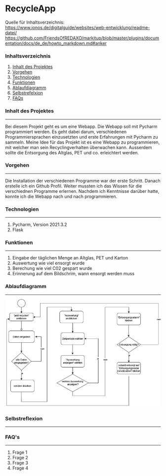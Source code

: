 # RecycleApp
Quelle für Inhaltsverzeichnis: https://www.ionos.de/digitalguide/websites/web-entwicklung/readme-datei/
https://github.com/FriendsOfREDAXO/markitup/blob/master/plugins/documentation/docs/de_de/howto_markdown.md#anker





### Inhaltsverzeichnis
1. [Inhalt des Projektes](#inhalt-des-projektes)
2. [Vorgehen](#vorgehen)
3. [Technologien](#technologien)
4. [Funktionen](#funktionen)
5. [Ablaufdiagramm](#ablaufdiagramm)
6. [Selbstrefelxion](selbstrefelxion)
7. [FAQs](#faqs)

<a name="inhalt-des-projektes"></a>
### Inhalt des Projektes
***
Bei diesem Projekt geht es um eine Webapp. Die Webapp soll mit Pycharm programmiert werden. 
Es geht dabei darum, verschiedenen Programmiersprachen einzusetzten und erste Erfahrungen mit Pycharm zu sammeln. 
Meine Idee für das Projekt ist es eine Webapp zu programmieren, mit welcher man 
sein Recyclingverhalten überwachen kann. Ausserdem sollte die Entsorgung des Altglas, PET und co. erleichtert werden. 

<a name="vorgehen"></a>
### Vorgehen
***
Die Installation der verschiedenen Programme war der erste Schritt. Danach erstelle ich ein Github Profil. Weiter mussten ich das Wissen für die verschiednen Programme erlernen. Nachdem ich Kenntnisse darüber hatte, konnte ich die Webapp nach und nach programmieren. 

<a name="technologien"></a>
### Technologien
***
1. Pycharm, Version 2021.3.2
2. Flask

<a name="funktionen"></a>
### Funktionen
***
1. Eingabe der täglichen Menge an Altglas, PET und Karton
2. Auswertung wie viel ensorgt wurde
3. Berechung wie viel C02 gespart wurde
4. Erinnerung auf dem Bildschrim, wann ensorgt werden muss

<a name="ablaufdiagramm"></a>
### Ablaufdiagramm
***

![Image text](Untitled%20Diagram.drawio(1).png)
<a name="selbstrefelxion"></a>
### Selbstreflexion
***
<a name="faqs"></a>
### FAQ's
***

1. Frage 1
2. Frage 2
3. Frage 3
4. Frage 4



